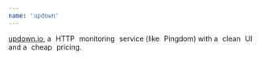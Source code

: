 ```yaml
---
name: 'updown'
---
```

[updown.io](https://updown.io), a HTTP monitoring service (like Pingdom) with a clean UI and a cheap pricing.